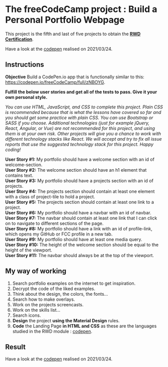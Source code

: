 # The freeCodeCamp project : Build a Personal Portfolio Webpage
This project is the fifth and last of five projects to obtain the [**RWD Certification**](https://www.freecodecamp.org/certification/fcc3ab085a4-3e2d-4160-a445-50914111cc0d/responsive-web-design).

Have a look at the [codepen](https://codepen.io/s-manguy/full/KKapbzd) realised on 2021/03/24.

## Instructions
**Objective** Build a CodePen.io app that is functionally similar to this: https://codepen.io/freeCodeCamp/full/zNBOYG.

**Fulfill the below user stories and get all of the tests to pass. Give it your own personal style.**

*You can use HTML, JavaScript, and CSS to complete this project. Plain CSS is recommended because that is what the lessons have covered so far and you should get some practice with plain CSS. You can use Bootstrap or SASS if you choose. Additional technologies (just for example jQuery, React, Angular, or Vue) are not recommended for this project, and using them is at your own risk. Other projects will give you a chance to work with different technology stacks like React. We will accept and try to fix all issue reports that use the suggested technology stack for this project. Happy coding!*


**User Story #1:** My portfolio should have a welcome section with an id of welcome-section.  
**User Story #2:** The welcome section should have an h1 element that contains text.  
**User Story #3:** My portfolio should have a projects section with an id of projects.  
**User Story #4:** The projects section should contain at least one element with a class of project-tile to hold a project.  
**User Story #5:** The projects section should contain at least one link to a project.  
**User Story #6:** My portfolio should have a navbar with an id of navbar.  
**User Story #7:** The navbar should contain at least one link that I can click on to navigate to different sections of the page.  
**User Story #8:** My portfolio should have a link with an id of profile-link, which opens my GitHub or FCC profile in a new tab.  
**User Story #9:** My portfolio should have at least one media query.  
**User Story #10:** The height of the welcome section should be equal to the height of the viewport.  
**User Story #11:** The navbar should always be at the top of the viewport.  


## My way of working
1. Search portfolio examples on the internet to get inspiration.
2. Decrypt the code of the liked examples.
3. Think about the design, the colors, the fonts...
4. Search how to make overlays.
5. Work on the projects screencasts.
6. Work on the skills list...
7. Search icons.
8. **Design** the project **using the Material Design** rules.
9. **Code** the Landing Page **in HTML and CSS** as these are the languages studied in the RWD module : [codepen](https://codepen.io/s-manguy/full/KKapbzd).

## Result
Have a look at the [codepen](https://codepen.io/s-manguy/full/KKapbzd) realised on 2021/03/24.
